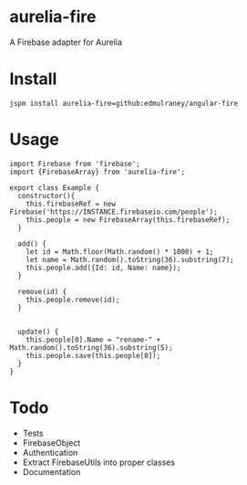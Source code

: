 # aurelia-fire
A Firebase adapter for Aurelia

# Install
```
jspm install aurelia-fire=github:edmulraney/angular-fire
```

# Usage
```
import Firebase from 'firebase';
import {FirebaseArray} from 'aurelia-fire';

export class Example {
  constructor(){
    this.firebaseRef = new Firebase('https://INSTANCE.firebaseio.com/people');
    this.people = new FirebaseArray(this.firebaseRef);
  }

  add() {
    let id = Math.floor(Math.random() * 1000) + 1;
    let name = Math.random().toString(36).substring(7);
    this.people.add({Id: id, Name: name});
  }

  remove(id) {
    this.people.remove(id);
  }


  update() {
    this.people[0].Name = "rename-" + Math.random().toString(36).substring(5);
    this.people.save(this.people[0]);
  }
}
```

# Todo
- Tests
- FirebaseObject
- Authentication
- Extract FirebaseUtils into proper classes
- Documentation
